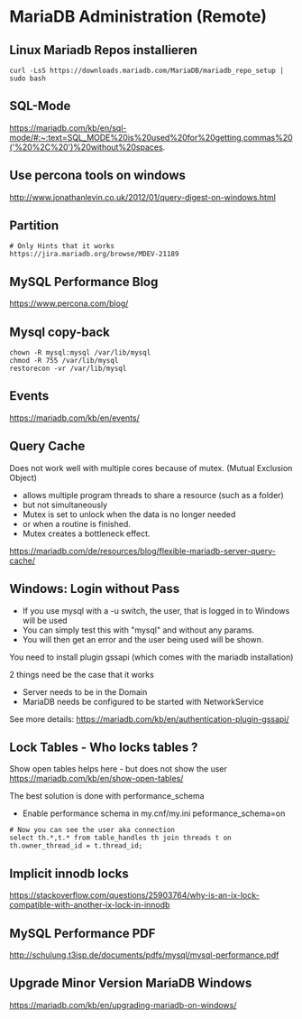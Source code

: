 # MariaDB Administration (Remote) 

## Linux Mariadb Repos installieren 

```
curl -LsS https://downloads.mariadb.com/MariaDB/mariadb_repo_setup | sudo bash
```

## SQL-Mode 

https://mariadb.com/kb/en/sql-mode/#:~:text=SQL_MODE%20is%20used%20for%20getting,commas%20('%20%2C%20')%20without%20spaces.

## Use percona tools on windows 

http://www.jonathanlevin.co.uk/2012/01/query-digest-on-windows.html


## Partition ##

```
# Only Hints that it works 
https://jira.mariadb.org/browse/MDEV-21189

```

## MySQL Performance Blog ##

https://www.percona.com/blog/

## Mysql copy-back 
```
chown -R mysql:mysql /var/lib/mysql
chmod -R 755 /var/lib/mysql
restorecon -vr /var/lib/mysql
```

## Events 
https://mariadb.com/kb/en/events/

## Query Cache 

Does not work well with multiple cores because of mutex.
(Mutual Exclusion Object) 

  * allows multiple program threads to share a resource (such as a folder) 
  * but not simultaneously
  * Mutex is set to unlock when the data is no longer needed
  * or when a routine is finished. 
  * Mutex creates a bottleneck effect.
  
https://mariadb.com/de/resources/blog/flexible-mariadb-server-query-cache/
  
## Windows: Login without Pass

  * If you use mysql with a -u switch, the user, that is logged in to Windows will be used 
  * You can simply test this with "mysql" and without any params.
  * You will then get an error and the user being used will be shown.

You need to install plugin gssapi (which comes with the mariadb installation) 

2 things need be the case that it works

  * Server needs to be in the Domain
  * MariaDB needs be configured to be started with NetworkService 
  
 See more details: 
 https://mariadb.com/kb/en/authentication-plugin-gssapi/
 
## Lock Tables - Who locks tables ?
 
Show open tables helps here - but does not show the user
https://mariadb.com/kb/en/show-open-tables/

The best solution is done with performance_schema 
    
  * Enable performance schema in my.cnf/my.ini peformance_schema=on 
  
  ```
  # Now you can see the user aka connection 
  select th.*,t.* from table_handles th join threads t on th.owner_thread_id = t.thread_id;
  ```
  
## Implicit innodb locks 
  
  https://stackoverflow.com/questions/25903764/why-is-an-ix-lock-compatible-with-another-ix-lock-in-innodb

## MySQL Performance PDF 

http://schulung.t3isp.de/documents/pdfs/mysql/mysql-performance.pdf

## Upgrade Minor Version MariaDB Windows 

https://mariadb.com/kb/en/upgrading-mariadb-on-windows/

